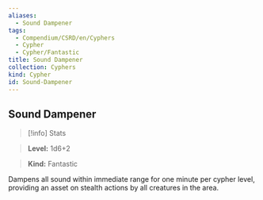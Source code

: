 ```yaml
---
aliases:
  - Sound Dampener
tags:
  - Compendium/CSRD/en/Cyphers
  - Cypher
  - Cypher/Fantastic
title: Sound Dampener
collection: Cyphers
kind: Cypher
id: Sound-Dampener
---
```

## Sound Dampener    
>[!info] Stats    
> **Level:** 1d6+2    
> **Kind:** Fantastic  
    
Dampens all sound within immediate range for one minute per cypher level, providing an asset on stealth actions by all creatures in the area.
